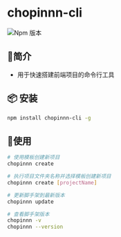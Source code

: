 #  chopinnn-cli
![Npm 版本](https://img.shields.io/badge/chopinnn-cli_v0.0.1-green)

## 📖简介
- 用于快速搭建前端项目的命令行工具

## 📦 安装

```bash
npm install chopinnn-cli -g
```
## 🚩使用

```bash
# 使用模板创建新项目
chopinnn create 

# 执行项目文件夹名称并选择模板创建新项目
chopinnn create [projectName]

# 更新脚手架到最新版本
chopinnn update

# 查看脚手架版本
chopinnn -v
chopinnn --version
```

